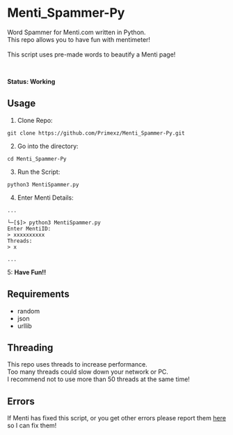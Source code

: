 # Menti_Spammer-Py

Word Spammer for Menti.com written in Python.<br>
This repo allows you to have fun with mentimeter!
<br><br>
This script uses pre-made words to beautify a Menti page!

<br>

**Status: Working**

## Usage
1. Clone Repo:
```
git clone https://github.com/Primexz/Menti_Spammer-Py.git
```

2. Go into the directory:
```
cd Menti_Spammer-Py
```

3. Run the Script:
```
python3 MentiSpammer.py
```

4. Enter Menti Details:
```
...

└─[$]> python3 MentiSpammer.py
Enter MentiID:
> xxxxxxxxxx
Threads:
> x

...
```
5: **Have Fun!!**

## Requirements
- random
- json
- urllib

## Threading
This repo uses threads to increase performance.<br>
Too many threads could slow down your network or PC.<br>
I recommend not to use more than 50 threads at the same time!

## Errors
If Menti has fixed this script, or you get other errors please report them [here](https://github.com/Primexz/Menti_Spammer-Py/issues) so I can fix them!



